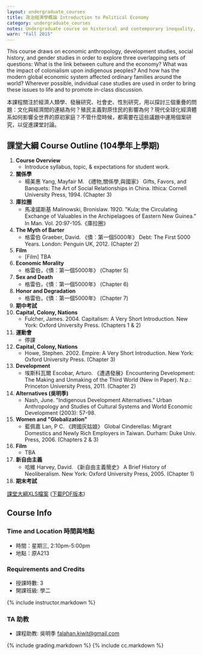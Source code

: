 ```yaml
---
layout: undergraduate_courses
title: 政治經濟學概論 Introduction to Political Economy
category: undergraduate_courses
notes: Undergraduate course on historical and contemporary inequality, focusing on the colonial encounter as well as issues pertaining to class, race, and gender.
warn: "Fall 2015"
---
```


This course draws on economic anthropology, development studies, social history, and gender studies in order to explore three overlapping sets of questions: What is the link between culture and the economy? What was the impact of colonialism upon indigenous peoples? And how has the modern global economic system affected ordinary families around the world? Wherever possible, individual case studies are used in order to bring these issues to life and to promote in-class discussion.

本課程關注於經濟人類學、發展研究、社會史、性別研究，用以探討三個重疊的問題：文化與經濟間的連結為何？殖民主義對原住民的影響為何？現代全球化經濟體系如何影響全世界的原初家庭？不管什麼時候，都需要在這些議題中運用個案研究，以促進課堂討論。

## 課堂大綱 Course Outline (104學年上學期)

1. **Course Overview**
    * Introduce syllabus, topic, & expectations for student work.
2. **關係學**
    * 楊美惠 Yang, Mayfair M. 《禮物,關係學,與國家》 Gifts, Favors, and Banquets: The Art of Social Relationships in China. Ithica: Cornell University Press, 1994. (Chapter 3)
3. **庫拉圈**
    * 馬凌諾斯基 Malinowski, Bronislaw. 1920. "Kula; the Circulating Exchange of Valuables in the Archipelagoes of Eastern New Guinea." In Man. Vol. 20:97-105.《庫拉圈》
4. **The Myth of Barter**
    * 格雷伯 Graeber, David. 《債︰第一個5000年》 Debt: The First 5000 Years. London: Penguin UK, 2012. (Chapter 2) 
5. **Film**
    * [Film] TBA
6. **Economic Morality**
    * 格雷伯，《債︰第一個5000年》 (Chapter 5)
7. **Sex and Death**
    * 格雷伯，《債︰第一個5000年》 (Chapter 6)
8. **Honor and Degradation**
    * 格雷伯，《債︰第一個5000年》 (Chapter 7)
9. **期中考試**
10. **Capital, Colony, Nations** 
    * Fulcher, James. 2004. Capitalism: A Very Short Introduction. New York: Oxford University Press. (Chapters 1 & 2)
11. **運動會**
    * 停課
12. **Capital, Colony, Nations** 
    * Howe, Stephen. 2002. Empire: A Very Short Introduction. New York: Oxford University Press. (Chapter 3)
13. **Development**
    * 埃斯科瓦爾 Escobar, Arturo. 《遭遇發展》Encountering Development: The Making and Unmaking of the Third World (New in Paper). N.p.: Princeton University Press, 2011. (Chapter 2)
14. **Alternatives (吳明季)**
    * Nash, June. "Indigenous Development Alternatives." Urban Anthropology and Studies of Cultural Systems and World Economic Development (2003): 57-98.
15. **Women and "Globalization"**
    * 藍佩嘉 Lan, P C. 《跨國灰姑娘》 Global Cinderellas: Migrant Domestics and Newly Rich Employers in Taiwan. Durham: Duke Univ. Press, 2006. (Chapters 2 & 3)
16. **Film**
    * TBA
17. **新自由主義**
    * 哈維 Harvey, David. 《新自由主義簡史》 A Brief History of Neoliberalism. New York: Oxford University Press, 2005.
    (Chapter 1)
18. **期末考試**


[課堂大綱XLS檔案](https://docs.google.com/spreadsheets/d/1KuC6jkjB_PYpFfdzK6-ovhxumNZPF0qofDhpwaju_ZE/pubhtml?gid=0&single=true) ([下載PDF版本](https://docs.google.com/spreadsheets/d/1KuC6jkjB_PYpFfdzK6-ovhxumNZPF0qofDhpwaju_ZE/pub?gid=0&single=true&output=pdf))


## Course Info

### Time and Location 時間與地點
* 時間：星期三, 2:10pm-5:00pm
* 地點：原A213

### Requirements and Credits
* 授課時數: 3
* 開課班級: 學二

{% include instructor.markdown %}

### TA 助教
* 課程助教: 吳明季 falahan.kiwit@gmail.com

{% include grading.markdown %}
{% include cc.markdown %}